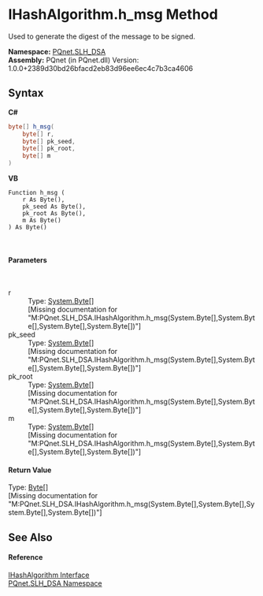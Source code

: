 # IHashAlgorithm.h_msg Method 
 

Used to generate the digest of the message to be signed.

**Namespace:**&nbsp;<a href="5a51e981-67fd-0177-2098-034d6071509d">PQnet.SLH_DSA</a><br />**Assembly:**&nbsp;PQnet (in PQnet.dll) Version: 1.0.0+2389d30bd26bfacd2eb83d96ee6ec4c7b3ca4606

## Syntax

**C#**<br />
``` C#
byte[] h_msg(
	byte[] r,
	byte[] pk_seed,
	byte[] pk_root,
	byte[] m
)
```

**VB**<br />
``` VB
Function h_msg ( 
	r As Byte(),
	pk_seed As Byte(),
	pk_root As Byte(),
	m As Byte()
) As Byte()
```

<br />

#### Parameters
&nbsp;<dl><dt>r</dt><dd>Type: <a href="https://docs.microsoft.com/dotnet/api/system.byte" target="_blank" rel="noopener noreferrer">System.Byte</a>[]<br />\[Missing <param name="r"/> documentation for "M:PQnet.SLH_DSA.IHashAlgorithm.h_msg(System.Byte[],System.Byte[],System.Byte[],System.Byte[])"\]</dd><dt>pk_seed</dt><dd>Type: <a href="https://docs.microsoft.com/dotnet/api/system.byte" target="_blank" rel="noopener noreferrer">System.Byte</a>[]<br />\[Missing <param name="pk_seed"/> documentation for "M:PQnet.SLH_DSA.IHashAlgorithm.h_msg(System.Byte[],System.Byte[],System.Byte[],System.Byte[])"\]</dd><dt>pk_root</dt><dd>Type: <a href="https://docs.microsoft.com/dotnet/api/system.byte" target="_blank" rel="noopener noreferrer">System.Byte</a>[]<br />\[Missing <param name="pk_root"/> documentation for "M:PQnet.SLH_DSA.IHashAlgorithm.h_msg(System.Byte[],System.Byte[],System.Byte[],System.Byte[])"\]</dd><dt>m</dt><dd>Type: <a href="https://docs.microsoft.com/dotnet/api/system.byte" target="_blank" rel="noopener noreferrer">System.Byte</a>[]<br />\[Missing <param name="m"/> documentation for "M:PQnet.SLH_DSA.IHashAlgorithm.h_msg(System.Byte[],System.Byte[],System.Byte[],System.Byte[])"\]</dd></dl>

#### Return Value
Type: <a href="https://docs.microsoft.com/dotnet/api/system.byte" target="_blank" rel="noopener noreferrer">Byte</a>[]<br />\[Missing <returns> documentation for "M:PQnet.SLH_DSA.IHashAlgorithm.h_msg(System.Byte[],System.Byte[],System.Byte[],System.Byte[])"\]

## See Also


#### Reference
<a href="410643b8-f02a-73fe-8b80-73aa4ef6abb6">IHashAlgorithm Interface</a><br /><a href="5a51e981-67fd-0177-2098-034d6071509d">PQnet.SLH_DSA Namespace</a><br />